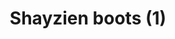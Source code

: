 ---
layout: item
title: Shayzien boots (1)
item-id: 13358
datatable: true
id: 13358
name: "Shayzien boots (1)"
members: true
lowalch: 10
highalch: 15
examine: "Dress like a tier 1 Shayzien soldier."
monsters:
  - id: 6905
    name: "Soldier (tier 1)"
    members: true
    combat_level: 39
    wiki_url: "https://oldschool.runescape.wiki/w/Soldier_(tier_1)"
    drops:
      - quantity: "1"
        rarity: 1
    image: "https://oldschool.runescape.wiki/images/thumb/a/af/Soldier_%28tier_1%29.png/130px-Soldier_%28tier_1%29.png?e1656"
---